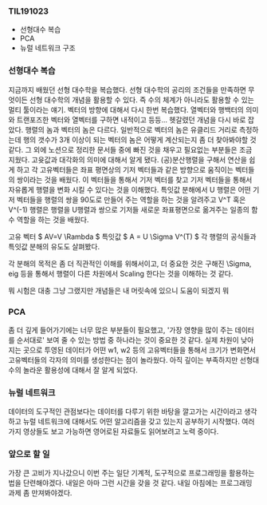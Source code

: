 ### TIL191023
- 선형대수 복습
- PCA
- 뉴럴 네트워크 구조

### 선형대수 복습
지금까지 배웠던 선형 대수학을 복습했다.
선형 대수학의 공리의 조건들을 만족하면 무엇이든 선형 대수학의 개념을 활용할 수 있다. 즉 수의 체계가 아니라도 활용할 수 있는 멀티 툴이라는 얘기.
벡터의 방향에 대해서 다시 한번 복습했다. 열벡터와 행백터의 의미와 트랜포즈한 벡터와 열벡터를 구하면 내적이고 등등...
헷갈렸던 개념을 다시 바로 잡았다. 행렬의 놈과 벡터의 놈은 다르다. 일반적으로 벡터의 놈은 유클리드 거리로 측정하는데 행의 갯수가 3개 이상이 되는 벡터의 놈은 어떻게 계산되는지 좀 더 찾아봐야할 것 같다. 그 외에 노션으로 정리한 문서들 중에 빠진 것을 채우고 필요없는 부분들은 조금 지웠다.
고윳값과 대각화의 의미에 대해서 알게 됐다. (공)분산행렬을 구해서 연산을 쉽게 하고 각 고유벡터들은 좌표 평면상의 기저 벡터들과 같은 방향으로 움직이는 벡터들의 쌍이라는 것을 배웠다. 이 벡터들을 통해서 기저 벡터를 찾고 기저 벡터들을 통해서 자유롭게 행렬을 변화 시킬 수 있다는 것을 이해했다.
특잇값 분해에서 U 행렬은 어떤 기저 벡터들을 행렬의 쌍을 90도로 만들어 주는 역할을 하는 것을 알려주고 V^T 혹은 V^(-1) 행렬은 행렬을 U행렬과 쌍으로 기저들 새로운 좌표평면으로 옮겨주는 일종의 함수 역할을 하는 것을 배웠다. 

고유 벡터 $ AV=V \Rambda $
특잇값 $ A = U \Sigma V^(T) $
각 행렬의 공식들과 특잇값 분해의 유도도 살펴봤다.

각 분해의 목적은 좀 더 직관적인 이해를 위해서이고, 더 중요한 것은 구해진 \Sigma, eig 등을 통해서 행렬이 다른 차원에서 Scaling 한다는 것을 이해하는 것 같다.

뭐 시험은 대충 그냥  그랬지만 개념들은 내 머릿속에 있으니 도움이 되겠지 뭐

### PCA
좀 더 깊게 들어가기에는 너무 많은 부분들이 필요했고, '가장 영향을 많이 주는 데이터를 순서대로' 보여 줄 수 있는 방법 중 하나라는 것이 중요한 것 같다. 실제 차원이 낮아지는 곳으로 투영된 데이터가 어떤 w1, w2 등의 고유벡터들을 통해서 크기가 변화면서 고유벡터들의 각자의 의미를 생성한다는 점이 놀라웠다. 아직 깊이는 부족하지만 선형대수의 놀라운 활용성에 대해서 잘 알게 되었다.

### 뉴럴 네트워크
데이터의 도구적인 관점보다는 데이터를 다루기 위한 바탕을 깔고가는 시간이라고 생각하고 뉴럴 네트워크에 대해서도 어떤 알고리즘을 갖고 있는지 공부하기 시작했다. 여러가지 영상들도 보고 가능하면 영어로된 자료들도 읽어보려고 노력 중이다.

### 앞으로 할 일
가장 큰 고비가 지나갔으니 이번 주는 일단 기계적, 도구적으로 프로그래밍을 활용하는 법을 단련해야겠다. 내일은 아마 그런 시간을 갖을 것 같다. 내일 아침에는 프로그래밍 과제 좀 만져봐야겠다.
